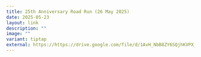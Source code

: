 ```yaml
---
title: 25th Anniversary Road Run (26 May 2025)
date: 2025-05-23
layout: link
description: ""
image: ""
variant: tiptap
external: https://https://drive.google.com/file/d/1AvH_NbB8ZY6SQjhKVPX_CSq4anFR_bhA/view?usp=sharing
---
```


